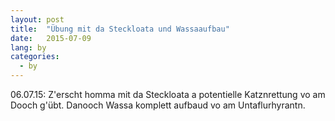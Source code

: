 ```yaml
---
layout: post
title:  "Übung mit da Steckloata und Wassaaufbau"
date:   2015-07-09
lang: by
categories:
  - by
---
```


06.07.15: Z'erscht homma mit da Steckloata a potentielle Katznrettung vo am Dooch g'übt. Danooch Wassa komplett aufbaud vo am Untaflurhyrantn.

